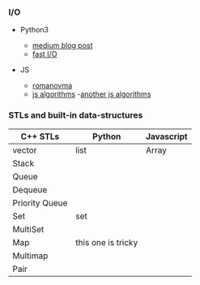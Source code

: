 ### I/O

- Python3
  - [medium blog post](https://medium.com/@prateeksurana3255/basic-input-and-output-techniques-used-in-competitive-programming-5be5622b4525)
  - [fast I/O](https://www.includehelp.com/python/fast-input-output-for-competitive-programming-in-python.aspx)

- JS
  - [romanovma](https://github.com/romanovma/google-codejam)
  - [js algorithms](https://github.com/mgechev/javascript-algorithms)
  -[another js algorithms](https://github.com/trekhleb/javascript-algorithms)

### STLs and built-in data-structures

| C++ STLs      | Python        | Javascript  |
| ------------- |-------------- | ----------- |
| vector        | list          | Array       |
| Stack         |           |        |
| Queue         |           |    |
| Dequeue       |               |             |
| Priority Queue|               |             |
| Set           |  set             |             |
| MultiSet      |               |             |
| Map           |  this one is tricky            |             |
| Multimap      |               |             |
| Pair          |               |             |
